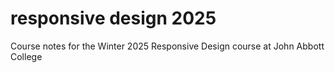# responsive design 2025
 Course notes for the Winter 2025 Responsive Design course at John Abbott College
